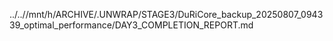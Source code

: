 ../..//mnt/h/ARCHIVE/.UNWRAP/STAGE3/DuRiCore_backup_20250807_094339_optimal_performance/DAY3_COMPLETION_REPORT.md